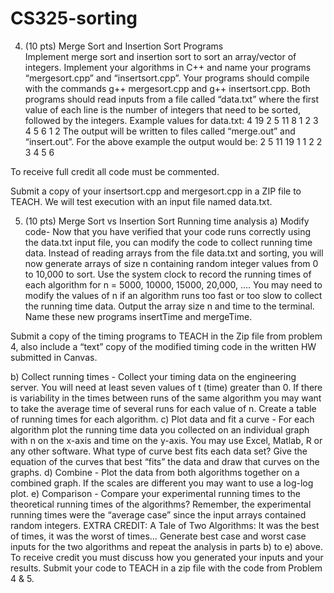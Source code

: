 # CS325-sorting
4)	(10 pts) Merge Sort and Insertion Sort Programs   
Implement merge sort and insertion sort to sort an array/vector of integers.  Implement your algorithms in C++ and name your programs “mergesort.cpp” and “insertsort.cpp”.  Your programs should compile with the commands g++ mergesort.cpp and g++ insertsort.cpp.  Both programs should read inputs from a file called “data.txt” where the first value of each line is the number of integers that need to be sorted, followed by the integers.
Example values for data.txt:
		4 19 2 5 11
		8 1 2 3 4 5 6 1 2
The output will be written to files called “merge.out” and “insert.out”.
For the above example the output would be:
		2 5 11 19
		1 1 2 2 3 4 5 6

To receive full credit all code must be commented.

Submit a copy of your insertsort.cpp and mergesort.cpp in a ZIP file to TEACH.  We will test execution with an input file named data.txt.

5)	(10 pts) Merge Sort vs Insertion Sort Running time analysis
a)	Modify code- Now that you have verified that your code runs correctly using the data.txt input file, you can modify the code to collect running time data.  Instead of reading arrays from the file data.txt and sorting, you will now generate arrays of size n containing random integer values from 0 to 10,000 to sort.  Use the system clock to record the running times of each algorithm for n = 5000, 10000, 15000, 20,000, ….  You may need to modify the values of n if an algorithm runs too fast or too slow to collect the running time data. Output the array size n and time to the terminal.  Name these new programs insertTime and mergeTime.   

Submit a copy of the timing programs to TEACH in the Zip file from problem 4, also include a “text” copy of the modified timing code in the written HW submitted in Canvas.

b)	Collect running times - Collect your timing data on the engineering server. You will need at least seven values of t (time) greater than 0.  If there is variability in the times between runs of the same algorithm you may want to take the average time of several runs for each value of n.  Create a table of running times for each algorithm.
c)	Plot data and fit a curve - For each algorithm plot the running time data you collected on an individual graph with n on the x-axis and time on the y-axis.  You may use Excel, Matlab, R or any other software.  What type of curve best fits each data set?  Give the equation of the curves that best “fits” the data and draw that curves on the graphs.
d)	Combine - Plot the data from both algorithms together on a combined graph.  If the scales are different you may want to use a log-log plot.
e)	Comparison - Compare your experimental running times to the theoretical running times of the algorithms?  Remember, the experimental running times were the “average case” since the input arrays contained random integers.
EXTRA CREDIT: A Tale of Two Algorithms: It was the best of times, it was the worst of times…
  Generate best case and worst case inputs for the two algorithms and repeat the analysis in parts b) to e) above.  To receive credit you must discuss how you generated your inputs and your results.  Submit your code to TEACH in a zip file with the code from Problem 4 & 5.
